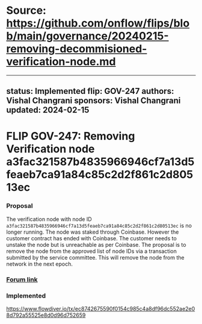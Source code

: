 # Source: https://github.com/onflow/flips/blob/main/governance/20240215-removing-decommisioned-verification-node.md

---
status: Implemented
flip: GOV-247
authors: Vishal Changrani
sponsors: Vishal Changrani
updated: 2024-02-15
---

# FLIP GOV-247: Removing Verification node a3fac321587b4835966946cf7a13d5feaeb7ca91a84c85c2d2f861c2d80513ec


### Proposal
The verification node with node ID `a3fac321587b4835966946cf7a13d5feaeb7ca91a84c85c2d2f861c2d80513ec` is no longer running.
The node was staked through Coinbase. However the customer contract has ended with Coinbase.
The customer needs to unstake the node but is unreachable as per Coinbase.
The proposal is to remove the node from the approved list of node IDs via a transaction submitted by the service committee.
This will remove the node from the network in the next epoch.

### [Forum link](https://github.com/onflow/flips/issues/247)

### Implemented
https://www.flowdiver.io/tx/ec8742675590f0154c985c4a8df96dc552ae2e08d792a55525e8d0d96d752659
